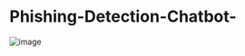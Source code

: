 # Phishing-Detection-Chatbot-
![image](https://github.com/user-attachments/assets/9ffd5e66-7dd3-4f82-b356-c3970862a1bd)

